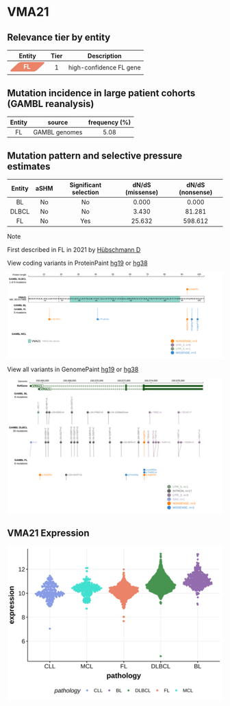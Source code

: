 # VMA21

## Relevance tier by entity

|Entity|Tier|Description            |
|:------:|:----:|-----------------------|
|![FL](images/icons/FL_tier1.png)    |1   |high-confidence FL gene|

## Mutation incidence in large patient cohorts (GAMBL reanalysis)

|Entity|source       |frequency (%)|
|:------:|:-------------:|:-------------:|
|FL    |GAMBL genomes|5.08         |

## Mutation pattern and selective pressure estimates

|Entity|aSHM|Significant selection|dN/dS (missense)|dN/dS (nonsense)|
|:------:|:----:|:---------------------:|:----------------:|:----------------:|
|BL    |No  |No                   | 0.000          |  0.000         |
|DLBCL |No  |No                   | 3.430          | 81.281         |
|FL    |No  |Yes                  |25.632          |598.612         |


> [!NOTE]
> First described in FL in 2021 by [Hübschmann D](https://pubmed.ncbi.nlm.nih.gov/33953289)


View coding variants in ProteinPaint [hg19](https://morinlab.github.io/LLMPP/GAMBL/VMA21_protein.html)  or [hg38](https://morinlab.github.io/LLMPP/GAMBL/VMA21_protein_hg38.html)

![image](images/proteinpaint/VMA21_NM_001017980.svg)

View all variants in GenomePaint [hg19](https://morinlab.github.io/LLMPP/GAMBL/VMA21.html)  or [hg38](https://morinlab.github.io/LLMPP/GAMBL/VMA21_hg38.html)

![image](images/proteinpaint/VMA21.svg)
## VMA21 Expression
![image](images/gene_expression/VMA21_by_pathology.svg)
<!-- ORIGIN: hubschmannMutationalMechanismsShaping2021b -->
<!-- FL: hubschmannMutationalMechanismsShaping2021b -->
